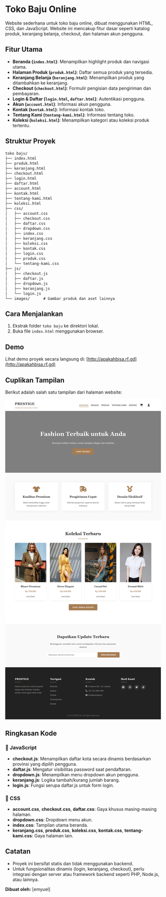 # Toko Baju Online

Website sederhana untuk toko baju online, dibuat menggunakan HTML, CSS, dan JavaScript. Website ini mencakup fitur dasar seperti katalog produk, keranjang belanja, checkout, dan halaman akun pengguna.

## Fitur Utama

- **Beranda (`index.html`)**: Menampilkan highlight produk dan navigasi utama.
- **Halaman Produk (`produk.html`)**: Daftar semua produk yang tersedia.
- **Keranjang Belanja (`keranjang.html`)**: Menampilkan produk yang ditambahkan ke keranjang.
- **Checkout (`checkout.html`)**: Formulir pengisian data pengiriman dan pembayaran.
- **Login & Daftar (`login.html`, `daftar.html`)**: Autentikasi pengguna.
- **Akun (`account.html`)**: Informasi akun pengguna.
- **Kontak (`kontak.html`)**: Informasi kontak toko.
- **Tentang Kami (`tentang-kami.html`)**: Informasi tentang toko.
- **Koleksi (`koleksi.html`)**: Menampilkan kategori atau koleksi produk tertentu.

## Struktur Proyek

```
toko baju/
├── index.html
├── produk.html
├── keranjang.html
├── checkout.html
├── login.html
├── daftar.html
├── account.html
├── kontak.html
├── tentang-kami.html
├── koleksi.html
├── css/
│   ├── account.css
│   ├── checkout.css
│   ├── daftar.css
│   ├── dropdown.css
│   ├── index.css
│   ├── keranjang.css
│   ├── koleksi.css
│   ├── kontak.css
│   ├── login.css
│   ├── produk.css
│   └── tentang-kami.css
├── js/
│   ├── checkout.js
│   ├── daftar.js
│   ├── dropdown.js
│   ├── keranjang.js
│   └── login.js
└── images/      # Gambar produk dan aset lainnya
```

## Cara Menjalankan

1. Ekstrak folder `toko baju` ke direktori lokal.
2. Buka file `index.html` menggunakan browser.

## Demo

Lihat demo proyek secara langsung di:
[http://apakahbisa.rf.gd](http://apakahbisa.rf.gd)

## Cuplikan Tampilan

Berikut adalah salah satu tampilan dari halaman website:

![Tampilan Halaman](demo/screenshot.png)



## Ringkasan Kode

### 🔧 JavaScript
- **checkout.js**: Menampilkan daftar kota secara dinamis berdasarkan provinsi yang dipilih pengguna.
- **daftar.js**: Mengatur visibilitas password saat pendaftaran.
- **dropdown.js**: Menampilkan menu dropdown akun pengguna.
- **keranjang.js**: Logika tambah/kurang jumlah barang.
- **login.js**: Fungsi serupa daftar.js untuk form login.

### 🎨 CSS
- **account.css**, **checkout.css**, **daftar.css**: Gaya khusus masing-masing halaman.
- **dropdown.css**: Dropdown menu akun.
- **index.css**: Tampilan utama beranda.
- **keranjang.css**, **produk.css**, **koleksi.css**, **kontak.css**, **tentang-kami.css**: Gaya halaman lain.



## Catatan

- Proyek ini bersifat statis dan tidak menggunakan backend.
- Untuk fungsionalitas dinamis (login, keranjang, checkout), perlu integrasi dengan server atau framework backend seperti PHP, Node.js, atau lainnya.



**Dibuat oleh:** [emyuel]
